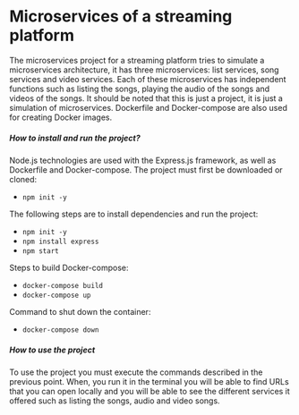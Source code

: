 # Microservices of a streaming platform

<p>
The microservices project for a streaming platform tries to simulate a microservices architecture, it has three microservices: list services, song services and video services. Each of these microservices has independent functions such as listing the songs, playing the audio of the songs and videos of the songs. It should be noted that this is just a project, it is just a simulation of microservices.
Dockerfile and Docker-compose are also used for creating Docker images.
</p>

##### How to install and run the project?
Node.js technologies are used with the Express.js framework, as well as Dockerfile and Docker-compose.
The project must first be downloaded or cloned:
- `npm init -y`

The following steps are to install dependencies and run the project:
- `npm init -y`
- `npm install express`
- `npm start`

Steps to build Docker-compose:
- `docker-compose build`
- `docker-compose up`

Command to shut down the container:
- `docker-compose down`

#####  How to use the project
<p>
To use the project you must execute the commands described in the previous point. When, you run it in the terminal you will be able to find URLs that you can open locally and you will be able to see the different services it offered such as listing the songs, audio and video songs.
</p>
